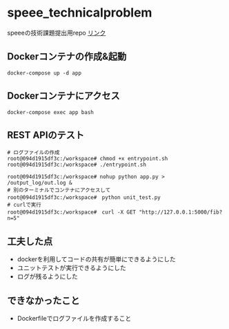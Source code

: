 # speee_technicalproblem
speeeの技術課題提出用repo [リンク](https://www.dropbox.com/scl/fi/44rqxeog3bivmiekc23kw/25-_-Speee-new10.pdf?rlkey=wzulssselcwk3caaj3p34bxm4&dl=0)

##  Dockerコンテナの作成&起動
```
docker-compose up -d app
```

## Dockerコンテナにアクセス
```
docker-compose exec app bash
```

## REST APIのテスト
```
# ログファイルの作成
root@094d1915df3c:/workspace# chmod +x entrypoint.sh
root@094d1915df3c:/workspace# ./entrypoint.sh

root@094d1915df3c:/workspace# nohup python app.py > /output_log/out.log &
# 別のターミナルでコンテナにアクセスして
root@094d1915df3c:/workspace#　python unit_test.py
# curlで実行
root@094d1915df3c:/workspace#　curl -X GET "http://127.0.0.1:5000/fib?n=5"
```

## 工夫した点
- dockerを利用してコードの共有が簡単にできるようにした
- ユニットテストが実行できるようにした
- ログが残るようにした

## できなかったこと
- Dockerfileでログファイルを作成すること
